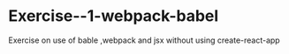 # Exercise--1-webpack-babel
Exercise on use of bable ,webpack and jsx without using create-react-app
